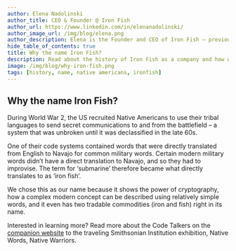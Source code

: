 ```yaml
---
author: Elena Nadolinski
author_title: CEO & Founder @ Iron Fish
author_url: https://www.linkedin.com/in/elenanadolinski/
author_image_url: /img/blog/elena.png
author_description: Elena is the Founder and CEO of Iron Fish — previously worked at Microsoft and Airbnb. Fell down the cryptocurrency rabbit hole in 2017. Really didn't want her insurance to know she eats pizza.
hide_table_of_contents: true
title: Why the name Iron Fish?
description: Read about the history of Iron Fish as a company and how we decided to name it Iron Fish.
image: /img/blog/why-iron-fish.png
tags: [history, name, native americans, ironfish]
---
```


## Why the name Iron Fish?

During World War 2, the US recruited Native Americans to use their tribal
languages to send secret communications to and from the battlefield
– a system that was unbroken until it was declassified in the late
60s.

One of their code systems contained words that were directly
translated from English to Navajo for common military words. Certain
modern military words didn’t have a direct translation to Navajo,
and so they had to improvise. The term for ‘submarine’ therefore
became what directly translates to as ‘iron fish’.

We chose this as our name because it shows the power of
cryptography, how a complex modern concept can be described using
relatively simple words, and it even has two tradable commodities
(iron and fish) right in its name.

Interested in learning more? Read more about the Code Talkers on the [companion website](https://americanindian.si.edu/education/codetalkers/html/chapter4.html) to the traveling Smithsonian Institution exhibition, Native Words, Native Warriors.
